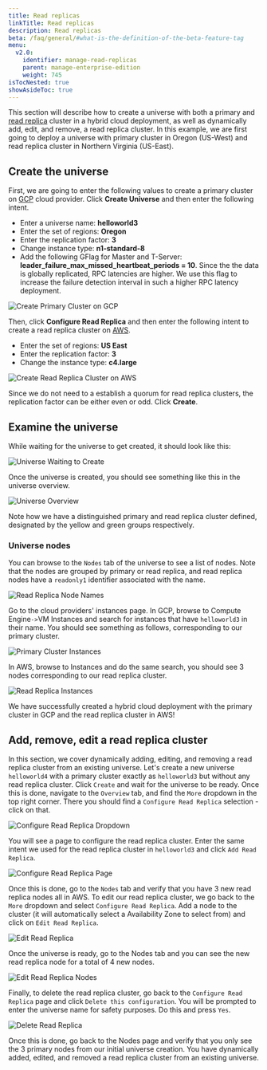 ```yaml
---
title: Read replicas
linkTitle: Read replicas
description: Read replicas
beta: /faq/general/#what-is-the-definition-of-the-beta-feature-tag
menu:
  v2.0:
    identifier: manage-read-replicas
    parent: manage-enterprise-edition
    weight: 745
isTocNested: true
showAsideToc: true
---
```


This section will describe how to create a universe with both a primary and [read replica](../../../architecture/concepts/replication/#read-only-replicas) cluster in a hybrid cloud deployment, as well as dynamically add, edit, and remove, a read replica cluster. In this example, we are first going to deploy a universe with primary cluster in Oregon (US-West) and read replica cluster in Northern Virginia (US-East).

## Create the universe

First, we are going to enter the following values to create a primary cluster on [GCP](../../../deploy/enterprise-edition/configure-cloud-providers/#configure-gcp) cloud provider. Click **Create Universe** and then enter the following intent.

- Enter a universe name: **helloworld3**
- Enter the set of regions: **Oregon**
- Enter the replication factor: **3**
- Change instance type: **n1-standard-8**
- Add the following GFlag for Master and T-Server: **leader_failure_max_missed_heartbeat_periods = 10**. Since the the data is globally replicated, RPC latencies are higher. We use this flag to increase the failure detection interval in such a higher RPC latency deployment.

![Create Primary Cluster on GCP](/images/ee/primary-cluster-creation.png)

Then, click **Configure Read Replica** and then enter the following intent to create a read replica
cluster on [AWS](../../../deploy/enterprise-edition/configure-cloud-providers/#configure-aws). 

- Enter the set of regions: **US East**
- Enter the replication factor: **3**
- Change the instance type: **c4.large**

![Create Read Replica Cluster on AWS](/images/ee/read-replica-creation.png)

Since we do not need to a establish a quorum for read replica clusters, the replication factor can be
either even or odd. Click **Create**.

## Examine the universe

While waiting for the universe to get created, it should look like this:

![Universe Waiting to Create](/images/ee/universe-waiting.png)

Once the universe is created, you should see something like this in the universe overview.

![Universe Overview](/images/ee/universe-overview.png)

Note how we have a distinguished primary and read replica cluster defined, designated by the yellow and green groups respectively. 

### Universe nodes

You can browse to the `Nodes` tab of the universe to see a list of nodes. Note that the nodes are grouped by primary or read replica, and read replica nodes have a `readonly1` identifier associated with the name.

![Read Replica Node Names](/images/ee/read-replica-node-names.png)

Go to the cloud providers' instances page. In GCP, browse to Compute Engine` -> `VM Instances and search for instances that have `helloworld3` in their name. You should see something as follows, corresponding to our primary cluster.

![Primary Cluster Instances](/images/ee/gcp-node-list.png)

In AWS, browse to Instances and do the same search, you should see 3 nodes corresponding to our read
replica cluster.

![Read Replica Instances](/images/ee/aws-node-list.png)

We have successfully created a hybrid cloud deployment with the primary cluster in GCP
and the read replica cluster in AWS!

## Add, remove, edit a read replica cluster

In this section, we cover dynamically adding, editing, and removing a read replica cluster from an
existing universe. Let's create a new universe `helloworld4` with a primary cluster exactly as `helloworld3` but without any
read replica cluster. Click `Create` and wait for the universe to be ready. Once this is done,
navigate to the `Overview` tab, and find the `More` dropdown in the top right corner. There you should
find a `Configure Read Replica` selection - click on that.

![Configure Read Replica Dropdown](/images/ee/configure-read-replica-dropdown.png)

You will see a page to configure the read replica cluster. Enter the same intent we used for the
read replica cluster in `helloworld3` and click `Add Read Replica`.

![Configure Read Replica Page](/images/ee/configure-read-replica-page.png)

Once this is done, go to the `Nodes` tab and verify that you have 3 new read replica nodes all in AWS.
To edit our read replica cluster, we go back to the `More` dropdown and select `Configure Read Replica`. Add a
node to the cluster (it will automatically select a Availability Zone to select from) and click on
`Edit Read Replica`.

![Edit Read Replica](/images/ee/edit-read-replica.png)

Once the universe is ready, go to the Nodes tab and you can see the new read replica node for a
total of 4 new nodes.

![Edit Read Replica Nodes](/images/ee/add-rr-4-nodes.png)

Finally, to delete the read replica cluster, go back to the `Configure Read Replica` page and click `Delete
this configuration`. You will be prompted to enter the universe name for safety purposes. Do this and
press `Yes`.

![Delete Read Replica](/images/ee/configure-read-replica-delete.png)

Once this is done, go back to the Nodes page and verify that you only see the 3 primary nodes from
our initial universe creation. You have dynamically added, edited, and removed a read replica
cluster from an existing universe.

